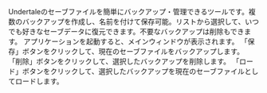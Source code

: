 Undertaleのセーブファイルを簡単にバックアップ・管理できるツールです。複数のバックアップを作成し、名前を付けて保存可能。リストから選択して、いつでも好きなセーブデータに復元できます。不要なバックアップは削除もできます。
アプリケーションを起動すると、メインウィンドウが表示されます。
「保存」ボタンをクリックして、現在のセーブファイルをバックアップします。
「削除」ボタンをクリックして、選択したバックアップを削除します。
「ロード」ボタンをクリックして、選択したバックアップを現在のセーブファイルとしてロードします。
